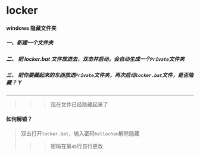 # locker

#### windows 隐藏文件夹

##### 一、新建一个文件夹

##### 二、 把 locker.bat 文件放进去，双击并启动，会自动生成一个`Private`文件夹

##### 三、 把你要藏起来的东西放进`Private`文件夹，再次启动`locker.bat`文件，是否隐藏？ Y

---

> > > 现在文件已经隐藏起来了

#### 如何解锁？

> 双击打开`locker.bat`，输入密码`hellochan`解除隐藏
>
> > > 密码在第`45`行自行更改
